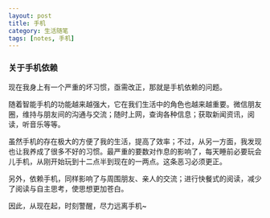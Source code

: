 ```yaml
---
layout: post
title: 手机
category: 生活随笔
tags: [notes, 手机]
---
```



### 关于手机依赖

现在我身上有一个严重的坏习惯，亟需改正，那就是手机依赖的问题。

随着智能手机的功能越来越强大，它在我们生活中的角色也越来越重要。微信朋友圈，维持与朋友间的沟通与交流；随时上网，查询各种信息；获取新闻资讯，阅读，听音乐等等。

虽然手机的存在极大的方便了我的生活，提高了效率；不过，从另一方面，我发现也让我养成了很多不好的习惯。最严重的要数对作息的影响了，每天睡前必要玩会儿手机，从刚开始玩到十二点半到现在的一两点。这条恶习必须更正。

另外，依赖手机，同样影响了与周围朋友、亲人的交流；进行快餐式的阅读，减少了阅读与自主思考，使思想更加苍白。

因此，从现在起，时刻警醒，尽力远离手机~



